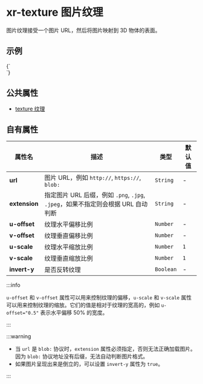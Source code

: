 # xr-texture 图片纹理

图片纹理接受一个图片 URL，然后将图片映射到 3D 物体的表面。

## 示例

<CodeLive>
{`
<style>
  #tex {
    animation: ani 10s linear infinite;
  }
  @keyframes ani {
    from {
      ---u-offset: 0;
      ---v-offset: 0;
      ---u-scale: 1;
      ---v-scale: 1;
    }
    50% {
      ---v-offset: 0.2;
      ---u-scale: 0.5;
      ---v-scale: 0.5;
    }
    to {
      ---u-offset: 1;
      ---v-offset: 0;
      ---u-scale: 1;
      ---v-scale: 1;
    }
  }
</style>
<xr-scene>
  <xr-camera radius="2"></xr-camera>
  <xr-texture id="tex" url="{{ BASE_URL }}/img/social.png" invert-y></xr-texture>
  <xr-mesh geometry="?type=plane & width=2" material="?albedo-texture=#tex"></xr-mesh>
  <xr-loading>
    <div class='loading'></div>
  </xr-loading>
</xr-scene>
`}
</CodeLive>

## 公共属性

- [texture 纹理](/docs/component/texture)

## 自有属性

| 属性名        | 描述                                                                             | 类型      | 默认值 |
| ------------- | -------------------------------------------------------------------------------- | --------- | ------ |
| **url**       | 图片 URL，例如 `http://`, `https://`, `blob:`                                    | `String`  | -      |
| **extension** | 指定图片 URL 后缀，例如 `.png`, `.jpg`, `.jpeg`，如果不指定则会根据 URL 自动判断 | `String`  | -      |
| **u-offset**  | 纹理水平偏移比例                                                                 | `Number`  | -      |
| **v-offset**  | 纹理垂直偏移比例                                                                 | `Number`  | -      |
| **u-scale**   | 纹理水平缩放比例                                                                 | `Number`  | `1`    |
| **v-scale**   | 纹理垂直缩放比例                                                                 | `Number`  | `1`    |
| **invert-y**  | 是否反转纹理                                                                     | `Boolean` | -      |

:::info

`u-offset` 和 `v-offset` 属性可以用来控制纹理的偏移，`u-scale` 和 `v-scale` 属性可以用来控制纹理的缩放。它们的值是相对于纹理的宽高的，例如 `u-offset="0.5"` 表示水平偏移 50% 的宽度。

:::

:::warning

- 当 `url` 是 `blob:` 协议时，`extension` 属性必须指定，否则无法正确加载图片。因为 `blob:` 协议地址没有后缀，无法自动判断图片格式。
- 如果图片呈现出来是倒立的，可以设置 `invert-y` 属性为 `true`。

:::
